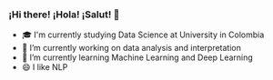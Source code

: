 ### ¡Hi there! ¡Hola! ¡Salut! 👋

- 🎓 I'm currently studying Data Science at University in Colombia
- 🔭 I’m currently working on data analysis and interpretation
- 🌱 I’m currently learning Machine Learning and Deep Learning
- 😄 I like NLP
